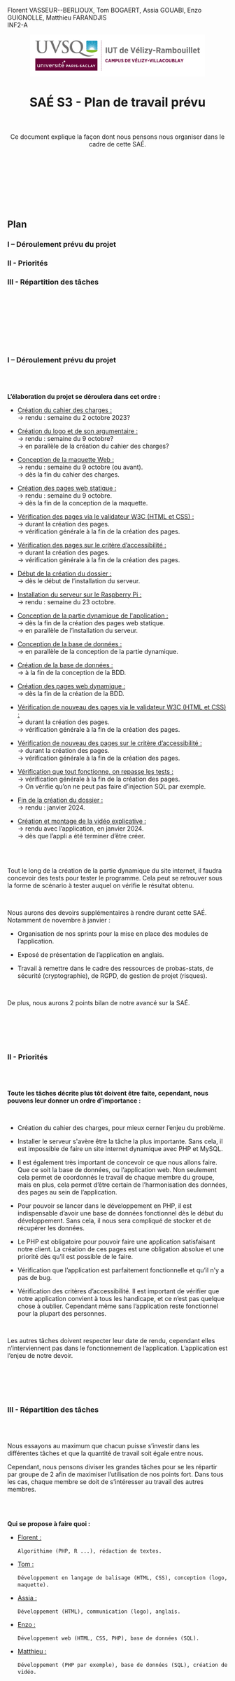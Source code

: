 Florent VASSEUR--BERLIOUX, Tom BOGAERT, Assia GOUABI, Enzo GUIGNOLLE, Matthieu FARANDJIS<br>
INF2-A

<div align="center">
<img height="95" width="400" src="img/IUT_Velizy_Villacoublay_logo_2020_ecran.png" title="logo uvsq vélizy"/>

# SAÉ S3 - Plan de travail prévu

<br><br>
Ce document explique la façon dont nous pensons nous organiser dans le cadre de cette SAÉ.

</div>

<br><br><br><br><br><br><br>

## Plan
### I – Déroulement prévu du projet 
### II - Priorités 
### III - Répartition des tâches

<br><br><br><br><br><br><br>

### I – Déroulement prévu du projet 

<br><br>

<b>L’élaboration du projet se déroulera dans cet ordre : </b>

- <u>Création du cahier des charges :<br></u>
  -> rendu : semaine du 2 octobre 2023?

- <u>Création du logo et de son argumentaire :<br></u>
	-> rendu : semaine du 9 octobre?<br>
	-> en parallèle de la création du cahier des charges?

- <u>Conception de la maquette Web :<br></u>
	-> rendu : semaine du 9 octobre (ou avant).<br>
	-> dès la fin du cahier des charges.

- <u>Création des pages web statique :<br></u>
	-> rendu : semaine du 9 octobre.<br>
	-> dès la fin de la conception de la maquette.

- <u>Vérification des pages via le validateur W3C (HTML et CSS) :<br></u>
	-> durant la création des pages.<br>
	-> vérification générale à la fin de la création des pages.

- <u>Vérification des pages sur le critère d’accessibilité :<br></u>
	-> durant la création des pages.<br>
	-> vérification générale à la fin de la création des pages.

- <u>Début de la création du dossier :<br></u>
	-> dès le début de l’installation du serveur.

- <u>Installation du serveur sur le Raspberry Pi :<br></u>
	-> rendu : semaine du 23 octobre.

- <u>Conception de la partie dynamique de l'application :<br></u>
	-> dès la fin de la création des pages web statique.<br>
	-> en parallèle de l’installation du serveur.

- <u>Conception de la base de données :<br></u>
	-> en parallèle de la conception de la partie dynamique.

- <u>Création de la base de données :<br></u>
	-> à la fin de la conception de la BDD.

- <u>Création des pages web dynamique :<br></u>
	-> dès la fin de la création de la BDD.

- <u>Vérification de nouveau des pages via le validateur W3C (HTML et CSS) :<br></u>
	-> durant la création des pages.<br>
	-> vérification générale à la fin de la création des pages.

- <u>Vérification de nouveau des pages sur le critère d’accessibilité :<br></u>
	-> durant la création des pages.<br>
	-> vérification générale à la fin de la création des pages.

- <u>Vérification que tout fonctionne, on repasse les tests :<br></u>
	-> vérification générale à la fin de la création des pages.<br>
	-> On vérifie qu’on ne peut pas faire d’injection SQL par exemple.

- <u>Fin de la création du dossier :<br></u>
	-> rendu : janvier 2024.

- <u>Création et montage de la vidéo explicative :<br></u>
	-> rendu avec l’application, en janvier 2024.<br>
	-> dès que l’appli a été terminer d’être créer.

<br><br>

Tout le long de la création de la partie dynamique du site internet, il faudra concevoir des tests pour tester le programme. Cela peut se retrouver sous la forme de scénario à tester auquel on vérifie le résultat obtenu. 

<br>

Nous aurons des devoirs supplémentaires à rendre durant cette SAÉ. Notamment de novembre à janvier : 

- Organisation de nos sprints pour la mise en place des modules de l’application.

- Exposé de présentation de l’application en anglais.

- Travail à remettre dans le cadre des ressources de probas-stats, de sécurité (cryptographie), de RGPD, de gestion de projet (risques).

<br>

De plus, nous aurons 2 points bilan de notre avancé sur la SAÉ.

<br><br><br><br>

### II - Priorités 

<br><br>

<b>Toute les tâches décrite plus tôt doivent être faite, cependant, nous pouvons leur donner un ordre d’importance :  </b>

<br>

- Création du cahier des charges, pour mieux cerner l’enjeu du problème. 

- Installer le serveur s'avère être la tâche la plus importante. Sans cela, il est impossible de faire un site internet dynamique avec PHP et MySQL. 

- Il est également très important de concevoir ce que nous allons faire. Que ce soit la base de données, ou l’application web. 
Non seulement cela permet de coordonnés le travail de chaque membre du groupe, mais en plus, cela permet d’être certain de l’harmonisation des données, des pages au sein de l’application. 

- Pour pouvoir se lancer dans le développement en PHP, il est indispensable d’avoir une base de données fonctionnel dès le début du développement. Sans cela, il nous sera compliqué de stocker et de récupérer les données. 

- Le PHP est obligatoire pour pouvoir faire une application satisfaisant notre client. La création de ces pages est une obligation absolue et une priorité dès qu’il est possible de le faire. 

- Vérification que l’application est parfaitement fonctionnelle et qu’il n’y a pas de bug. 

- Vérification des critères d’accessibilité. 
Il est important de vérifier que notre application convient à tous les handicape, et ce n’est pas quelque chose à oublier. Cependant même sans l’application reste fonctionnel pour la plupart des personnes. 

<br>

Les autres tâches doivent respecter leur date de rendu, cependant elles n’interviennent pas dans le fonctionnement de l’application. L’application est l’enjeu de notre devoir. 

<br><br><br><br>

### III - Répartition des tâches

<br><br>

Nous essayons au maximum que chacun puisse s’investir dans les différentes tâches et que la quantité de travail soit égale entre nous. 

Cependant, nous pensons diviser les grandes tâches pour se les répartir par groupe de 2 afin de maximiser l’utilisation de nos points fort. Dans tous les cas, chaque membre se doit de s’intéresser au travail des autres membres. 
 
<br><br>

<b>Qui se propose à faire quoi : </b>

- <u>Florent : </u>

      Algorithime (PHP, R ...), rédaction de textes. 

- <u>Tom : </u>

      Développement en langage de balisage (HTML, CSS), conception (logo, maquette).

- <u>Assia : </u>

      Développement (HTML), communication (logo), anglais.

- <u>Enzo : </u>

      Développement web (HTML, CSS, PHP), base de données (SQL).

- <u>Matthieu : </u>

      Développement (PHP par exemple), base de données (SQL), création de vidéo.
